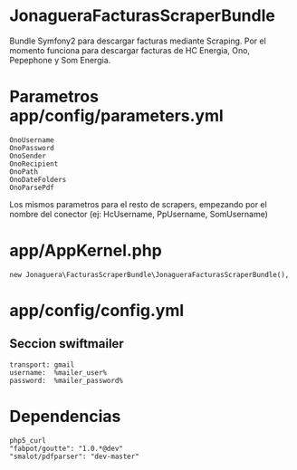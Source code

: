 JonagueraFacturasScraperBundle
==============================

Bundle Symfony2 para descargar facturas mediante Scraping. Por el momento funciona para descargar facturas de HC Energia, Ono, Pepephone y Som Energia.

Parametros app/config/parameters.yml
====================================
    OnoUsername
    OnoPassword
    OnoSender
    OnoRecipient
    OnoPath
    OnoDateFolders
    OnoParsePdf
    
Los mismos parametros para el resto de scrapers, empezando por el nombre del conector (ej: HcUsername, PpUsername, SomUsername)


app/AppKernel.php
=================
    new Jonaguera\FacturasScraperBundle\JonagueraFacturasScraperBundle(),

app/config/config.yml
=====================
Seccion swiftmailer
-------------------
    transport: gmail
    username:  %mailer_user%
    password:  %mailer_password%


Dependencias
============
    php5_curl
    "fabpot/goutte": "1.0.*@dev"
    "smalot/pdfparser": "dev-master"

